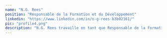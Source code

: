 ```yaml
---
name: "N.G. Rees"
position: "Responsable de la Formation et du Développement"
linkedin: "https://www.linkedin.com/in/n-g-rees-b3b02161/"
pic: "profile4.png"
description: "N.G. Rees travaille en tant que Responsable de la Formation et du Développement pour les Communautés Résilientes. Lorsqu'il n'est pas engagé dans le développement, il est consultant en éducation basé à Tanger, au Maroc. Rees se concentre actuellement sur l'intersection entre la formation des enseignants, l'enseignement basé sur les tâches et le développement communautaire. Auparavant, il a travaillé avec le Corps de la Paix américain de 2014 à 2016 à Khémisset et Kénitra, au Maroc."
---
```

